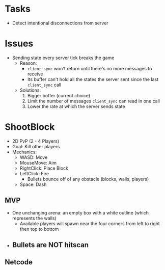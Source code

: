 # Tasks
- Detect intentional disconnections from server
# Issues
- Sending state every server tick breaks the game
  - Reason:
    - `client_sync` won't return until there's no more messages to receive
    - Its buffer can't hold all the states the server sent since the last `client_sync` call
  - Solutions:
    1. Bigger buffer (current choice)
    2. Limit the number of messages `client_sync` can read in one call
    3. Lower the rate at which the server sends state

# ShootBlock
- 2D PvP (2 - 4 Players) 
- Goal: Kill other players
- Mechanics:
  - WASD: Move
  - MouseMove: Aim
  - RightClick: Place Block
  - LeftClick: Fire
    - Bullets bounce off of any obstacle (blocks, walls, players)
  - Space: Dash
## MVP
- One unchanging arena: an empty box with a white outline (which represents the walls)
  - Available players will spawn near the four corners from left to right then top to bottom
- Bullets are NOT hitscan
  -  
## Netcode
